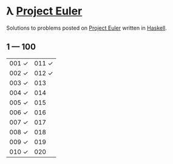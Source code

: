 # λ [Project Euler](https://projecteuler.net)

Solutions to problems posted on [Project Euler](https://projecteuler.net) written in [Haskell](http://haskell.org).

## 1 — 100

|       |       |
| ----- | ----- |
| 001 ✓ | 011 ✓ |
| 002 ✓ | 012 ✓ |
| 003 ✓ | 013   |
| 004 ✓ | 014   |
| 005 ✓ | 015   |
| 006 ✓ | 016   |
| 007 ✓ | 017   |
| 008 ✓ | 018   |
| 009 ✓ | 019   |
| 010 ✓ | 020   |
